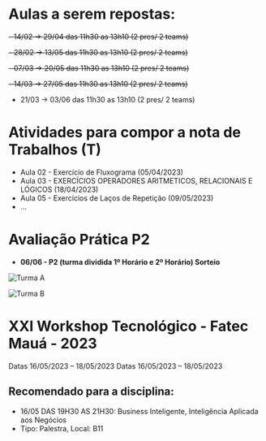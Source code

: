 # Aulas a serem repostas:

~~- 14/02 -> 29/04 das 11h30 as 13h10 (2 pres/ 2 teams)~~

~~- 28/02 -> 13/05 das 11h30 as 13h10 (2 pres/ 2 teams)~~

~~- 07/03 -> 20/05 das 11h30 as 13h10 (2 pres/ 2 teams)~~

~~- 14/03 -> 27/05 das 11h30 as 13h10 (2 pres/ 2 teams)~~

- 21/03 -> 03/06 das 11h30 as 13h10 (2 pres/ 2 teams)

# Atividades para compor a nota de Trabalhos (T)
- Aula 02 - Exercício de Fluxograma (05/04/2023)
- Aula 03 - EXERCÍCIOS OPERADORES ARITMETICOS, RELACIONAIS E LÓGICOS (18/04/2023)
- Aula 05 - Exercícios de Laços de Repetição (09/05/2023)
- ...

# Avaliação Prática P2
- **06/06 - P2 (turma dividida 1º Horário e 2º Horário) Sorteio**

![Turma A](https://github.com/ProfAndersonVanin/FATEC_Algoritmos/assets/53703505/08b3f7da-7f90-4137-b239-f44bb4f325ca)

![Turma B](https://github.com/ProfAndersonVanin/FATEC_Algoritmos/assets/53703505/d2f1ee01-619f-450a-99dc-c59131f445f8)


# XXI Workshop Tecnológico - Fatec Mauá - 2023
Datas 16/05/2023 – 18/05/2023
Datas 16/05/2023 – 18/05/2023

## Recomendado para a disciplina:
- 16/05 DAS 19H30 AS 21H30: Business Inteligente, Inteligência Aplicada aos Negócios
- Tipo: Palestra, Local: B11

